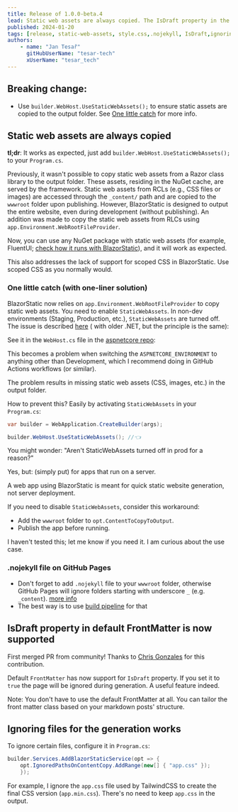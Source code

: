 ```yaml
---
title: Release of 1.0.0-beta.4
lead: Static web assets are always copied. The IsDraft property in the default FrontMatter is now supported.
published: 2024-01-20
tags: [release, static-web-assets, style.css,.nojekyll, IsDraft,ignoring files]
authors:
    - name: "Jan Tesař"
      gitHubUserName: "tesar-tech"
      xUserName: "tesar_tech"
---
```


## Breaking change:

- Use `builder.WebHost.UseStaticWebAssets();` to ensure static assets are copied to the output folder.
  See [One little catch](#one-little-catch-with-one-liner-solution) for more info.

## Static web assets are always copied

**tl;dr**: It works as expected, just add `builder.WebHost.UseStaticWebAssets();` to your `Program.cs`.

Previously, it wasn't possible to copy static web assets from a Razor class library to the output folder. These assets,
residing in the NuGet cache, are served by the framework. Static web assets from RCLs (e.g., CSS files or images) are
accessed through the `_content/` path and are copied to the `wwwroot` folder upon publishing. However, BlazorStatic is
designed to output the entire website, even during development (without publishing). An addition was made to copy the
static web assets from RLCs using `app.Environment.WebRootFileProvider`.

Now, you can use any NuGet package with static web assets (for example,
FluentUI; [check how it runs with BlazorStatic](/docs/componentlibs)), and it will work as expected.

This also addresses the lack of support for scoped CSS in BlazorStatic. Use scoped CSS as you normally would.

### One little catch (with one-liner solution)

BlazorStatic now relies on `app.Environment.WebRootFileProvider` to copy static web assets. You need to enable
`StaticWebAssets`. In non-dev environments (Staging, Production, etc.), `StaticWebAssets` are turned off. The issue is
described [here](https://dev.to/j_sakamoto/how-to-deal-with-the-http-404-content-foo-bar-css-not-found-when-using-razor-component-package-on-asp-net-core-blazor-app-aai) (
with older .NET, but the principle is the same):

See it in the `WebHost.cs` file in
the [aspnetcore repo](https://github.com/dotnet/aspnetcore/blob/cc9cff31eb828f5849c07afc46b08baeda42b399/src/DefaultBuilder/src/WebHost.cs#L221):

This becomes a problem when switching the `ASPNETCORE_ENVIRONMENT` to anything other than Development, which I recommend
doing in GitHub Actions workflows (or similar).

The problem results in missing static web assets (CSS, images, etc.) in the output folder.

How to prevent this? Easily by activating `StaticWebAssets` in your `Program.cs`:

```csharp
var builder = WebApplication.CreateBuilder(args);

builder.WebHost.UseStaticWebAssets(); //👈
```

You might wonder: "Aren't StaticWebAssets turned off in prod for a reason?"

Yes, but: (simply put) for apps that run on a server.

A web app using BlazorStatic is meant for quick static website generation, not server deployment.

If you need to disable `StaticWebAssets`, consider this workaround:

- Add the `wwwroot` folder to `opt.ContentToCopyToOutput`.
- Publish the app before running.

I haven't tested this; let me know if you need it. I am curious about the use case.

### .nojekyll file on GitHub Pages

- Don't forget to add `.nojekyll` file to your `wwwroot` folder, otherwise GitHub Pages will ignore folders starting
  with
  underscore `_` (e.g. `_content`). [more info](https://github.blog/2009-12-29-bypassing-jekyll-on-github-pages/)
- The best way is to
  use [build pipeline](https://github.com/tesar-tech/BlazorStaticMinimalBlog/blob/master/.github/workflows/publish-to-ghpages-and-nuget.yml)
  for that

## IsDraft property in default FrontMatter is now supported

First merged PR from community! Thanks to [Chris Gonzales](https://github.com/chrisg32) for this contribution.

Default `FrontMatter` has now support for `IsDraft` property.
If you set it to `true` the page will be ignored during generation. A useful feature indeed.

Note: You don't have to use the default FrontMatter at all.
You can tailor the front matter class based on your markdown posts' structure.

## Ignoring files for the generation works

To ignore certain files, configure it in `Program.cs`:

```csharp
builder.Services.AddBlazorStaticService(opt => {
    opt.IgnoredPathsOnContentCopy.AddRange(new[] { "app.css" });
    });
```

For example, I ignore the `app.css` file used by TailwindCSS to create the final CSS version (`app.min.css`).
There's no need to keep `app.css` in the output.

